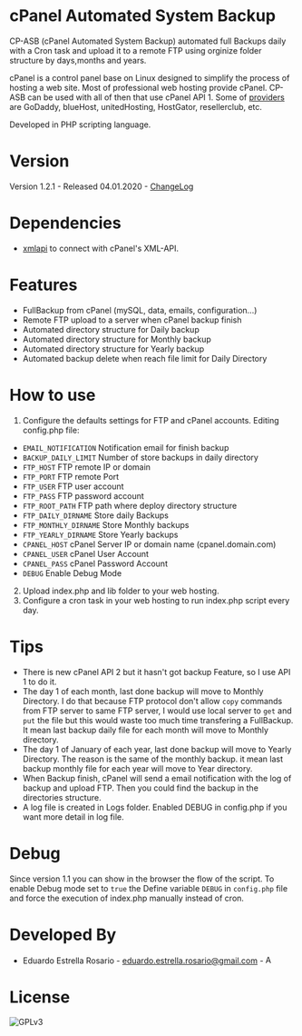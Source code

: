 # cPanel Automated System Backup

CP-ASB (cPanel Automated System Backup) automated full Backups daily with a Cron task and upload it to a remote FTP using orginize folder structure by days,months and years. 

cPanel is a control panel base on Linux designed to simplify the process of hosting a web site. Most of professional web hosting provide cPanel. CP-ASB can be used with all of then that use cPanel API 1. Some of [providers](http://cpanel.net/hosting-providers/hosting-provider-showcase/) are GoDaddy, blueHost, unitedHosting, HostGator, resellerclub, etc. 

Developed in PHP scripting language.

# Version

Version 1.2.1 - Released 04.01.2020 - [ChangeLog](https://github.com/eduardoestrella/cPanel-automated-system-backup/blob/master/changelog.txt)

# Dependencies

- [xmlapi](https://github.com/CpanelInc/xmlapi-php) to connect with cPanel's XML-API.

# Features

- FullBackup from cPanel (mySQL, data, emails, configuration...)
- Remote FTP upload to a server when cPanel backup finish
- Automated directory structure for Daily backup 
- Automated directory structure for Monthly backup
- Automated directory structure for Yearly backup
- Automated backup delete when reach file limit for Daily Directory

# How to use

1. Configure the defaults settings for FTP and cPanel accounts. Editing config.php file:
  - ```EMAIL_NOTIFICATION```   Notification email for finish backup
  - ```BACKUP_DAILY_LIMIT``` Number of store backups in daily directory
  - ```FTP_HOST``` FTP remote IP or domain
  - ```FTP_PORT``` FTP remote Port
  - ```FTP_USER``` FTP user account
  - ```FTP_PASS``` FTP password account
  - ```FTP_ROOT_PATH``` FTP path where deploy directory structure
  - ```FTP_DAILY_DIRNAME``` Store daily Backups
  - ```FTP_MONTHLY_DIRNAME``` Store Monthly backups
  - ```FTP_YEARLY_DIRNAME``` Store Yearly backups
  - ```CPANEL_HOST``` cPanel Server IP or domain name (cpanel.domain.com)
  - ```CPANEL_USER``` cPanel User Account
  - ```CPANEL_PASS``` cPanel Password Account
  - ```DEBUG``` Enable Debug Mode

2. Upload index.php and lib folder to your web hosting.
3. Configure a cron task in your web hosting to run index.php script every day.

# Tips

- There is new cPanel API 2 but it hasn't got backup Feature, so I use API 1 to do it.
- The day 1 of each month, last done backup will move to Monthly Directory. I do that because FTP protocol don't allow ```copy``` commands from FTP server to same FTP server, I would use local server to ```get``` and ```put``` the file but this would waste too much time transfering a FullBackup. It mean last backup daily file for each month will move to Monthly directory.
- The day 1 of January of each year, last done backup will move to Yearly Directory. The reason is the same of the monthly backup. it mean last backup monthly file for each year will move to Year directory.
- When Backup finish, cPanel will send a email notification with the log of backup and upload FTP. Then you could find the backup in the directories structure.
- A log file is created in Logs folder. Enabled DEBUG in config.php if you want more detail in log file.

# Debug

Since version 1.1 you can show in the browser the flow of the script. To enable Debug mode set to ```true``` the Define variable ```DEBUG``` in ```config.php``` file and force the execution of index.php manually instead of cron.

# Developed By

* Eduardo Estrella Rosario - <eduardo.estrella.rosario@gmail.com> - <a href="https://www.linkedin.com/in/eduardoestrella"><img alt="Add me to Linkedin" src="https://image.freepik.com/iconos-gratis/boton-del-logotipo-linkedin_318-84979.png" height="15" width="15"/></a>


# License

![GPLv3](https://upload.wikimedia.org/wikipedia/commons/thumb/9/93/GPLv3_Logo.svg/200px-GPLv3_Logo.svg.png)
